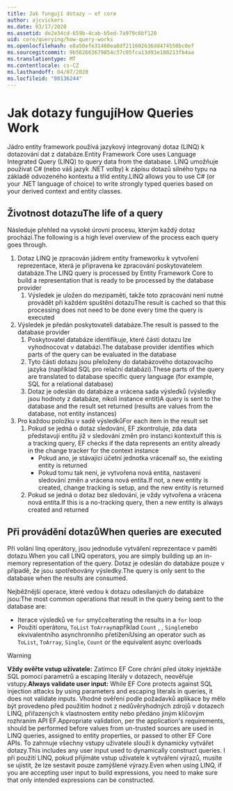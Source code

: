 ```yaml
---
title: Jak fungují dotazy – ef core
author: ajcvickers
ms.date: 03/17/2020
ms.assetid: de2e34cd-659b-4cab-b5ed-7a979c6bf120
uid: core/querying/how-query-works
ms.openlocfilehash: e8a50efe31468ea8df211602636dd474550bc0ef
ms.sourcegitcommit: 9b562663679854c37c05fca13d93e180213fb4aa
ms.translationtype: MT
ms.contentlocale: cs-CZ
ms.lasthandoff: 04/07/2020
ms.locfileid: "80136244"
---
```

# <a name="how-queries-work"></a><span data-ttu-id="b0ea9-102">Jak dotazy fungují</span><span class="sxs-lookup"><span data-stu-id="b0ea9-102">How Queries Work</span></span>

<span data-ttu-id="b0ea9-103">Jádro entity framework používá jazykový integrovaný dotaz (LINQ) k dotazování dat z databáze.</span><span class="sxs-lookup"><span data-stu-id="b0ea9-103">Entity Framework Core uses Language Integrated Query (LINQ) to query data from the database.</span></span> <span data-ttu-id="b0ea9-104">LINQ umožňuje používat C# (nebo váš jazyk .NET volby) k zápisu dotazů silného typu na základě odvozeného kontextu a tříd entity.</span><span class="sxs-lookup"><span data-stu-id="b0ea9-104">LINQ allows you to use C# (or your .NET language of choice) to write strongly typed queries based on your derived context and entity classes.</span></span>

## <a name="the-life-of-a-query"></a><span data-ttu-id="b0ea9-105">Životnost dotazu</span><span class="sxs-lookup"><span data-stu-id="b0ea9-105">The life of a query</span></span>

<span data-ttu-id="b0ea9-106">Následuje přehled na vysoké úrovni procesu, kterým každý dotaz prochází.</span><span class="sxs-lookup"><span data-stu-id="b0ea9-106">The following is a high level overview of the process each query goes through.</span></span>

1. <span data-ttu-id="b0ea9-107">Dotaz LINQ je zpracován jádrem entity frameworku k vytvoření reprezentace, která je připravena ke zpracování poskytovatelem databáze.</span><span class="sxs-lookup"><span data-stu-id="b0ea9-107">The LINQ query is processed by Entity Framework Core to build a representation that is ready to be processed by the database provider</span></span>
   1. <span data-ttu-id="b0ea9-108">Výsledek je uložen do mezipaměti, takže toto zpracování není nutné provádět při každém spuštění dotazu</span><span class="sxs-lookup"><span data-stu-id="b0ea9-108">The result is cached so that this processing does not need to be done every time the query is executed</span></span>
2. <span data-ttu-id="b0ea9-109">Výsledek je předán poskytovateli databáze.</span><span class="sxs-lookup"><span data-stu-id="b0ea9-109">The result is passed to the database provider</span></span>
   1. <span data-ttu-id="b0ea9-110">Poskytovatel databáze identifikuje, které části dotazu lze vyhodnocovat v databázi.</span><span class="sxs-lookup"><span data-stu-id="b0ea9-110">The database provider identifies which parts of the query can be evaluated in the database</span></span>
   2. <span data-ttu-id="b0ea9-111">Tyto části dotazu jsou přeloženy do databázového dotazovacího jazyka (například SQL pro relační databázi).</span><span class="sxs-lookup"><span data-stu-id="b0ea9-111">These parts of the query are translated to database specific query language (for example, SQL for a relational database)</span></span>
   3. <span data-ttu-id="b0ea9-112">Dotaz je odeslán do databáze a vrácena sada výsledků (výsledky jsou hodnoty z databáze, nikoli instance entit)</span><span class="sxs-lookup"><span data-stu-id="b0ea9-112">A query is sent to the database and the result set returned (results are values from the database, not entity instances)</span></span>
3. <span data-ttu-id="b0ea9-113">Pro každou položku v sadě výsledků</span><span class="sxs-lookup"><span data-stu-id="b0ea9-113">For each item in the result set</span></span>
   1. <span data-ttu-id="b0ea9-114">Pokud se jedná o dotaz sledování, EF zkontroluje, zda data představují entitu již v sledování změn pro instanci kontextu</span><span class="sxs-lookup"><span data-stu-id="b0ea9-114">If this is a tracking query, EF checks if the data represents an entity already in the change tracker for the context instance</span></span>
      * <span data-ttu-id="b0ea9-115">Pokud ano, je stávající účetní jednotka vrácena</span><span class="sxs-lookup"><span data-stu-id="b0ea9-115">If so, the existing entity is returned</span></span>
      * <span data-ttu-id="b0ea9-116">Pokud tomu tak není, je vytvořena nová entita, nastavení sledování změn a vrácena nová entita.</span><span class="sxs-lookup"><span data-stu-id="b0ea9-116">If not, a new entity is created, change tracking is setup, and the new entity is returned</span></span>
   2. <span data-ttu-id="b0ea9-117">Pokud se jedná o dotaz bez sledování, je vždy vytvořena a vrácena nová entita.</span><span class="sxs-lookup"><span data-stu-id="b0ea9-117">If this is a no-tracking query, then a new entity is always created and returned</span></span>

## <a name="when-queries-are-executed"></a><span data-ttu-id="b0ea9-118">Při provádění dotazů</span><span class="sxs-lookup"><span data-stu-id="b0ea9-118">When queries are executed</span></span>

<span data-ttu-id="b0ea9-119">Při volání linq operátory, jsou jednoduše vytváření reprezentace v paměti dotazu.</span><span class="sxs-lookup"><span data-stu-id="b0ea9-119">When you call LINQ operators, you are simply building up an in-memory representation of the query.</span></span> <span data-ttu-id="b0ea9-120">Dotaz je odeslán do databáze pouze v případě, že jsou spotřebovány výsledky.</span><span class="sxs-lookup"><span data-stu-id="b0ea9-120">The query is only sent to the database when the results are consumed.</span></span>

<span data-ttu-id="b0ea9-121">Nejběžnější operace, které vedou k dotazu odesílaných do databáze jsou:</span><span class="sxs-lookup"><span data-stu-id="b0ea9-121">The most common operations that result in the query being sent to the database are:</span></span>

* <span data-ttu-id="b0ea9-122">Iterace výsledků ve `for` smyčce</span><span class="sxs-lookup"><span data-stu-id="b0ea9-122">Iterating the results in a `for` loop</span></span>
* <span data-ttu-id="b0ea9-123">Použití operátoru, `ToList` `ToArray`například `Count` , , `Single`nebo ekvivalentního asynchronního přetížení</span><span class="sxs-lookup"><span data-stu-id="b0ea9-123">Using an operator such as `ToList`, `ToArray`, `Single`, `Count` or the equivalent async overloads</span></span>

> [!WARNING]  
> <span data-ttu-id="b0ea9-124">**Vždy ověřte vstup uživatele:** Zatímco EF Core chrání před útoky injektáže SQL pomocí parametrů a escaping literály v dotazech, neověřuje vstupy.</span><span class="sxs-lookup"><span data-stu-id="b0ea9-124">**Always validate user input:** While EF Core protects against SQL injection attacks by using parameters and escaping literals in queries, it does not validate inputs.</span></span> <span data-ttu-id="b0ea9-125">Vhodné ověření podle požadavků aplikace by mělo být provedeno před použitím hodnot z nedůvěryhodných zdrojů v dotazech LINQ, přiřazených k vlastnostem entity nebo předáno jiným klíčovým rozhraním API EF.</span><span class="sxs-lookup"><span data-stu-id="b0ea9-125">Appropriate validation, per the application's requirements, should be performed before values from un-trusted sources are used in LINQ queries, assigned to entity properties, or passed to other EF Core APIs.</span></span> <span data-ttu-id="b0ea9-126">To zahrnuje všechny vstupy uživatele slouží k dynamicky vytvářet dotazy.</span><span class="sxs-lookup"><span data-stu-id="b0ea9-126">This includes any user input used to dynamically construct queries.</span></span> <span data-ttu-id="b0ea9-127">I při použití LINQ, pokud přijímáte vstup uživatele k vytváření výrazů, musíte se ujistit, že lze sestavit pouze zamýšlené výrazy.</span><span class="sxs-lookup"><span data-stu-id="b0ea9-127">Even when using LINQ, if you are accepting user input to build expressions, you need to make sure that only intended expressions can be constructed.</span></span>
